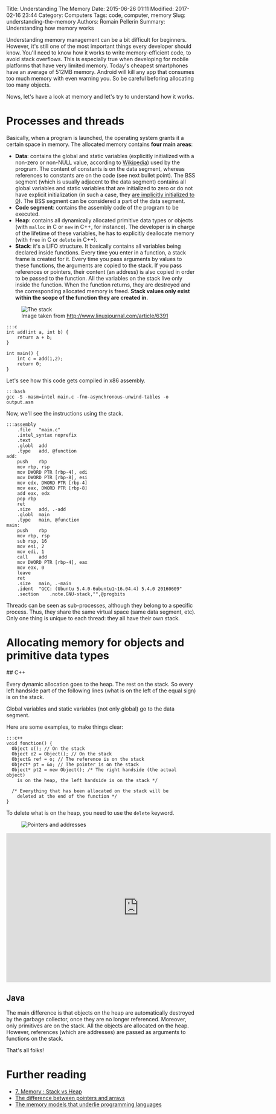 Title: Understanding The Memory
Date: 2015-06-26 01:11
Modified: 2017-02-16 23:44
Category: Computers
Tags: code, computer, memory
Slug: understanding-the-memory
Authors: Romain Pellerin
Summary: Understanding how memory works

Understanding memory management can be a bit difficult for beginners. However, it's still one of the most important things every developer should know. You'll need to know how it works to write memory-efficient code, to avoid stack overflows. This is especially true when developing for mobile platforms that have very limited memory. Today's cheapest smartphones have an average of 512MB memory. Android will kill any app that consumes too much memory with even warning you. So be careful beforing allocating too many objects.

Nows, let's have a look at memory and let's try to understand how it works.

# Processes and threads

Basically, when a program is launched, the operating system grants it a certain space in memory. The allocated memory contains **four main areas**:

- **Data**: contains the global and static variables (explicitly initialized with a non-zero or non-NULL value, according to [Wikipedia](https://en.wikipedia.org/wiki/Data_segment)) used by the program. The content of constants is on the data segment, whereas references to constants are on the code (see next bullet point). The BSS segment (which is usually adjacent to the data segment) contains all global variables and static variables that are initialized to zero or do not have explicit initialization (in such a case, they [are implicitly initialized to 0](http://stackoverflow.com/questions/13251083/the-initialization-of-static-variables-in-c)). The BSS segment can be considered a part of the data segment.
- **Code segment**: contains the assembly code of the program to be executed.
- **Heap**: contains all dynamically allocated primitive data types or objects (with ```malloc``` in C or ```new``` in C++, for instance). The developer is in charge of the lifetime of these variables, he has to explicitly deallocate memory (with ```free``` in C or ```delete``` in C++).
- **Stack**: it's a LIFO structure. It basically contains all variables being declared inside functions. Every time you enter in a function, a stack frame is created for it. Every time you pass arguments by values to these functions, the arguments are copied to the stack. If you pass references or pointers, their content (an address) is also copied in order to be passed to the function. All the variables on the stack live only inside the function. When the function returns, they are destroyed and the corresponding allocated memory is freed. **Stack values only exist within the scope of the function they are created in.**

<figure class="center">
<img src="{filename}/images/memory-stack.jpg" alt="The stack" />
<figcaption>Image taken from <a href="http://www.linuxjournal.com/article/6391">http://www.linuxjournal.com/article/6391</a></figcaption>
</figure>

    :::c
    int add(int a, int b) {
        return a + b;
    }

    int main() {
        int c = add(1,2);
        return 0;
    }

Let's see how this code gets compiled in x86 assembly.

    :::bash
    gcc -S -masm=intel main.c -fno-asynchronous-unwind-tables -o output.asm

Now, we'll see the instructions using the stack.

    :::assembly
        .file	"main.c"
        .intel_syntax noprefix
        .text
        .globl	add
        .type	add, @function
    add:
        push	rbp
        mov	rbp, rsp
        mov	DWORD PTR [rbp-4], edi
        mov	DWORD PTR [rbp-8], esi
        mov	edx, DWORD PTR [rbp-4]
        mov	eax, DWORD PTR [rbp-8]
        add	eax, edx
        pop	rbp
        ret
        .size	add, .-add
        .globl	main
        .type	main, @function
    main:
        push	rbp
        mov	rbp, rsp
        sub	rsp, 16
        mov	esi, 2
        mov	edi, 1
        call	add
        mov	DWORD PTR [rbp-4], eax
        mov	eax, 0
        leave
        ret
        .size	main, .-main
        .ident	"GCC: (Ubuntu 5.4.0-6ubuntu1~16.04.4) 5.4.0 20160609"
        .section    .note.GNU-stack,"",@progbits

Threads can be seen as sub-processes, although they belong to a specific process. Thus, they share the same virtual space (same data segment, etc). Only one thing is unique to each thread: they all have their own stack.

# Allocating memory for objects and primitive data types

## C++

Every dynamic allocation goes to the heap. The rest on the stack. So every left handside part of the following lines (what is on the left of the equal sign) is on the stack.

Global variables and static variables (not only global) go to the data segment.

Here are some examples, to make things clear:

    :::c++
    void fonction() {
      Object o(); // On the stack
      Object o2 = Object(); // On the stack
      Object& ref = o; // The reference is on the stack
      Object* pt = &o; // The pointer is on the stack
      Object* pt2 = new Object(); /* The right handside (the actual object)
        is on the heap, the left handside is on the stack */

      /* Everything that has been allocated on the stack will be
        deleted at the end of the function */
    }

To delete what is on the heap, you need to use the ```delete``` keyword.

<figure class="center">
<img alt="Pointers and addresses" src="{filename}/images/memory_cpp_example.png" />
</figure>

<iframe width="700" height="394" src="https://www.youtube-nocookie.com/embed/CSVRA4_xOkw?rel=0" frameborder="0" allowfullscreen></iframe>

## Java

The main difference is that objects on the heap are automatically destroyed by the garbage collector, once they are no longer referenced. Moreover, only primitives are on the stack. All the objects are allocated on the heap. However, references (which are addresses) are passed as arguments to functions on the stack.

That's all folks!

# Further reading

- [7. Memory : Stack vs Heap](http://gribblelab.org/CBootcamp/7_Memory_Stack_vs_Heap.html)
- [The difference between pointers and arrays](http://www.cplusplus.com/forum/articles/9/)
- [The memory models that underlie programming languages](http://canonical.org/~kragen/memory-models/)
